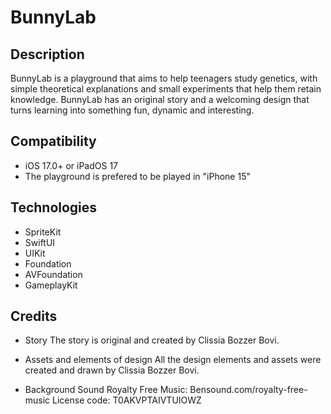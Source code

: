 # BunnyLab

## Description

BunnyLab is a playground that aims to help teenagers study genetics, with simple theoretical explanations and small experiments that help them retain knowledge. BunnyLab has an original story and a welcoming design that turns learning into something fun, dynamic and interesting.

## Compatibility

- iOS 17.0+ or iPadOS 17
- The playground is prefered to be played in "iPhone 15"

## Technologies

- SpriteKit
- SwiftUI
- UIKit
- Foundation
- AVFoundation
- GameplayKit 


## Credits

- Story
    The story is original and created by Clissia Bozzer Bovi.

- Assets and elements of design
    All the design elements and assets were created and drawn by Clissia Bozzer Bovi.

- Background Sound
    Royalty Free Music: Bensound.com/royalty-free-music
    License code: T0AKVPTAIVTUIOWZ
